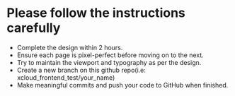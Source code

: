 # Please follow the instructions carefully
- Complete the design within 2 hours.
- Ensure each page is pixel-perfect before moving on to the next.
- Try to maintain the viewport and typography as per the design.
- Create a new branch on this github repo(i.e: xcloud_frontend_test/your_name)
- Make meaningful commits and push your code to GitHub when finished.
